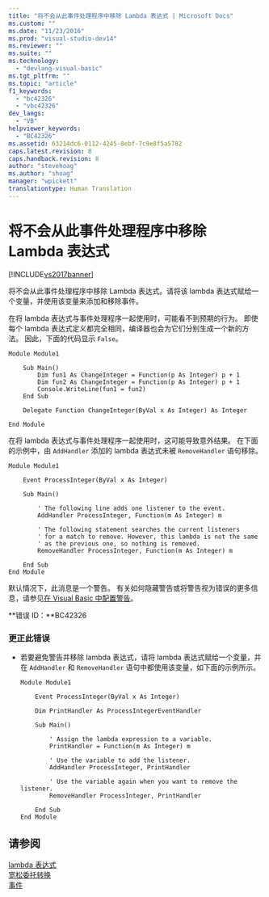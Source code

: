 ```yaml
---
title: "将不会从此事件处理程序中移除 Lambda 表达式 | Microsoft Docs"
ms.custom: ""
ms.date: "11/23/2016"
ms.prod: "visual-studio-dev14"
ms.reviewer: ""
ms.suite: ""
ms.technology: 
  - "devlang-visual-basic"
ms.tgt_pltfrm: ""
ms.topic: "article"
f1_keywords: 
  - "bc42326"
  - "vbc42326"
dev_langs: 
  - "VB"
helpviewer_keywords: 
  - "BC42326"
ms.assetid: 63214dc6-0112-4245-8ebf-7c9e8f5a5782
caps.latest.revision: 8
caps.handback.revision: 8
author: "stevehoag"
ms.author: "shoag"
manager: "wpickett"
translationtype: Human Translation
---
```

# 将不会从此事件处理程序中移除 Lambda 表达式
[!INCLUDE[vs2017banner](../../../csharp/includes/vs2017banner.md)]

将不会从此事件处理程序中移除 Lambda 表达式。请将该 lambda 表达式赋给一个变量，并使用该变量来添加和移除事件。  
  
 在将 lambda 表达式与事件处理程序一起使用时，可能看不到预期的行为。  即使每个 lambda 表达式定义都完全相同，编译器也会为它们分别生成一个新的方法。  因此，下面的代码显示 `False`。  
  
```vb#  
Module Module1  
  
    Sub Main()  
        Dim fun1 As ChangeInteger = Function(p As Integer) p + 1  
        Dim fun2 As ChangeInteger = Function(p As Integer) p + 1  
        Console.WriteLine(fun1 = fun2)  
    End Sub  
  
    Delegate Function ChangeInteger(ByVal x As Integer) As Integer  
  
End Module  
```  
  
 在将 lambda 表达式与事件处理程序一起使用时，这可能导致意外结果。  在下面的示例中，由 `AddHandler` 添加的 lambda 表达式未被 `RemoveHandler` 语句移除。  
  
```vb#  
Module Module1  
  
    Event ProcessInteger(ByVal x As Integer)  
  
    Sub Main()  
  
        ' The following line adds one listener to the event.  
        AddHandler ProcessInteger, Function(m As Integer) m  
  
        ' The following statement searches the current listeners   
        ' for a match to remove. However, this lambda is not the same  
        ' as the previous one, so nothing is removed.  
        RemoveHandler ProcessInteger, Function(m As Integer) m  
  
    End Sub  
End Module  
```  
  
 默认情况下，此消息是一个警告。  有关如何隐藏警告或将警告视为错误的更多信息，请参见[在 Visual Basic 中配置警告](/visual-studio/ide/configuring-warnings-in-visual-basic)。  
  
 **错误 ID：**BC42326  
  
### 更正此错误  
  
-   若要避免警告并移除 lambda 表达式，请将 lambda 表达式赋给一个变量，并在 `AddHandler` 和 `RemoveHandler` 语句中都使用该变量，如下面的示例所示。  
  
    ```vb#  
    Module Module1  
  
        Event ProcessInteger(ByVal x As Integer)  
  
        Dim PrintHandler As ProcessIntegerEventHandler  
  
        Sub Main()  
  
            ' Assign the lambda expression to a variable.  
            PrintHandler = Function(m As Integer) m  
  
            ' Use the variable to add the listener.  
            AddHandler ProcessInteger, PrintHandler  
  
            ' Use the variable again when you want to remove the listener.  
            RemoveHandler ProcessInteger, PrintHandler  
  
        End Sub  
    End Module  
    ```  
  
## 请参阅  
 [lambda 表达式](../../../visual-basic/programming-guide/language-features/procedures/lambda-expressions.md)   
 [宽松委托转换](../../../visual-basic/programming-guide/language-features/delegates/relaxed-delegate-conversion.md)   
 [事件](../../../visual-basic/programming-guide/language-features/events/events.md)